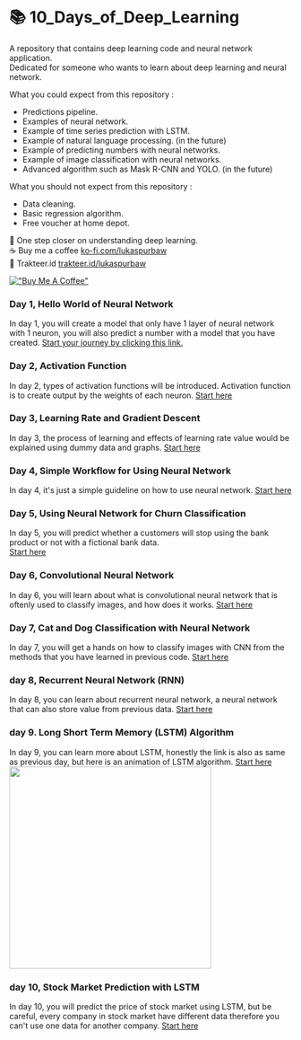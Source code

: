 # 📚 10_Days_of_Deep_Learning
A repository that contains deep learning code and neural network application.  
Dedicated for someone who wants to learn about deep learning and neural network.

What you could expect from this repository :
* Predictions pipeline.
* Examples of neural network.
* Example of time series prediction with LSTM.
* Example of natural language processing. (in the future)
* Example of predicting numbers with neural networks.
* Example of image classification with neural networks.
* Advanced algorithm such as Mask R-CNN and YOLO. (in the future)

What you should not expect from this repository :
* Data cleaning.
* Basic regression algorithm.
* Free voucher at home depot.

🥳 One step closer on understanding deep learning.   
☕ Buy me a coffee  [ko-fi.com/lukaspurbaw](ko-fi.com/lukaspurbaw)  
🍣 Trakteer.id [trakteer.id/lukaspurbaw](https://trakteer.id/lukaspurbaw)

[!["Buy Me A Coffee"](https://www.buymeacoffee.com/assets/img/custom_images/orange_img.png)](https://www.buymeacoffee.com/lukaspurbaw)

### Day 1, Hello World of Neural Network
In day 1, you will create a model that only have 1 layer of neural network with 1 neuron, you will also predict a number with a model that you have created. [Start your journey by clicking this link.](https://colab.research.google.com/github/LukasPurbaW/100_Days_of_Deep_Learning/blob/main/Day_1_Hello_World_of_Neural_Network.ipynb)

### Day 2, Activation Function
In day 2, types of activation functions will be introduced. Activation function is to create output by the weights of each neuron. [Start here](https://colab.research.google.com/github/LukasPurbaW/100_Days_of_Deep_Learning/blob/main/Day_2_Activation_Function.ipynb)

### Day 3, Learning Rate and Gradient Descent
In day 3, the process of learning and effects of learning rate value would be explained using dummy data and graphs. [Start here](https://colab.research.google.com/github/LukasPurbaW/100_Days_of_Deep_Learning/blob/main/Day_3_Learning_Rate_%26_Gradient_Descent.ipynb) 

### Day 4, Simple Workflow for Using Neural Network
In day 4, it's just a simple guideline on how to use neural network. [Start here](https://colab.research.google.com/github/LukasPurbaW/100_Days_of_Deep_Learning/blob/main/Day_4_Simple_Prediction_Pipeline_(No_code).ipynb)

### Day 5, Using Neural Network for Churn Classification
In day 5, you will predict whether a customers will stop using the bank product or not with a fictional bank data.  
[Start here](https://colab.research.google.com/github/LukasPurbaW/100_Days_of_Deep_Learning/blob/main/Day_5_ANN_for_Classification.ipynb)
 
### Day 6, Convolutional Neural Network
In day 6, you will learn about what is convolutional neural network that is oftenly used to classify images, and how does it works.
[Start here](https://colab.research.google.com/github/moswil/Python4ds_cohort-1/blob/master/Practical_3a_Convolutional_Neural_Networks.ipynb)

### Day 7, Cat and Dog Classification with Neural Network
In day 7, you will get a hands on how to classify images with CNN from the methods that you have learned in previous code.
[Start here](https://colab.research.google.com/github/lmoroney/dlaicourse/blob/master/Course%202%20-%20Part%202%20-%20Lesson%202%20-%20Notebook.ipynb#scrollTo=o-qUPyfO7Qr8)

### day 8, Recurrent Neural Network (RNN)
In day 8, you can learn about recurrent neural network, a neural network that can also store value from previous data. [Start here](https://stanford.edu/~shervine/teaching/cs-230/cheatsheet-recurrent-neural-networks)

### day 9. Long Short Term Memory (LSTM) Algorithm
In day 9, you can learn more about LSTM, honestly the link is also as same as previous day, but here is an animation of LSTM algorithm. [Start here](https://towardsdatascience.com/animated-rnn-lstm-and-gru-ef124d06cf45)
<img src="https://miro.medium.com/max/1400/1*goJVQs-p9kgLODFNyhl9zA.gif" height="360" />

### day 10, Stock Market Prediction with LSTM
In day 10, you will predict the price of stock market using LSTM, but be careful, every company in stock market have different data therefore you can't use one data for another company. [Start here](https://colab.research.google.com/github/LukasPurbaW/10_Days_of_Deep_Learning/blob/main/Day_10_Stock_Price_Prediction_with_LSTM.ipynb)
